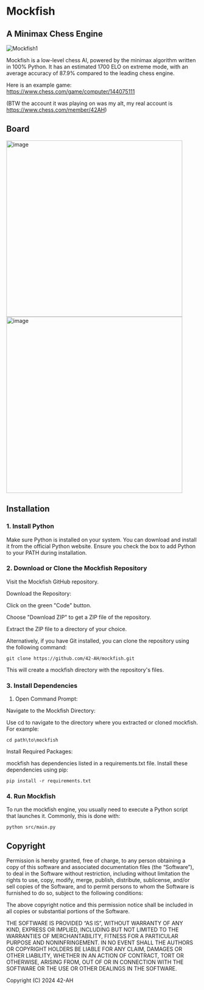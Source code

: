 # Mockfish
## A Minimax Chess Engine

![Mockfish1](https://github.com/42-AH/Mockfish/assets/162044943/5608db62-b128-449d-a010-fa8ca6a57051)





Mockfish is a low-level chess AI, powered by the minimax algorithm written in 100% Python.
It has an estimated 1700 ELO on extreme mode, with an average accuracy of 87.9%  compared to the leading chess engine.

Here is an example game:
https://www.chess.com/game/computer/144075111

(BTW the account it was playing on was my alt, my real account is https://www.chess.com/member/42AH)

## Board
<img width="462" alt="image" src="https://github.com/user-attachments/assets/300b8d5c-0fa0-4b99-afd8-8f682309515a">


<img width="462" alt="image" src="https://github.com/user-attachments/assets/e0f488e0-5521-4125-9b90-b498799028d3">


## Installation
### 1. Install Python
Make sure Python is installed on your system. You can download and install it from the official Python website. Ensure you check the box to add Python to your PATH during installation.
### 2. Download or Clone the Mockfish Repository

Visit the Mockfish GitHub repository.

Download the Repository:

Click on the green "Code" button.

Choose "Download ZIP" to get a ZIP file of the repository.

Extract the ZIP file to a directory of your choice.

Alternatively, if you have Git installed, you can clone the repository using the following command:

```
git clone https://github.com/42-AH/mockfish.git
```

This will create a mockfish directory with the repository's files.

### 3. Install Dependencies
  
1. Open Command Prompt:

Navigate to the Mockfish Directory:

Use cd to navigate to the directory where you extracted or cloned mockfish. For example:

```
cd path\to\mockfish
```

Install Required Packages:

mockfish has dependencies listed in a requirements.txt file. Install these dependencies using pip:

```
pip install -r requirements.txt
```

### 4. Run Mockfish
   
To run the mockfish engine, you usually need to execute a Python script that launches it. Commonly, this is done with:

```
python src/main.py
```
## Copyright

Permission is hereby granted, free of charge, to any person obtaining a copy of this software and associated documentation files (the “Software”), to deal in the Software without restriction, including without limitation the rights to use, copy, modify, merge, publish, distribute, sublicense, and/or sell copies of the Software, and to permit persons to whom the Software is furnished to do so, subject to the following conditions:

The above copyright notice and this permission notice shall be included in all copies or substantial portions of the Software.

THE SOFTWARE IS PROVIDED “AS IS”, WITHOUT WARRANTY OF ANY KIND, EXPRESS OR IMPLIED, INCLUDING BUT NOT LIMITED TO THE WARRANTIES OF MERCHANTABILITY, FITNESS FOR A PARTICULAR PURPOSE AND NONINFRINGEMENT. IN NO EVENT SHALL THE AUTHORS OR COPYRIGHT HOLDERS BE LIABLE FOR ANY CLAIM, DAMAGES OR OTHER LIABILITY, WHETHER IN AN ACTION OF CONTRACT, TORT OR OTHERWISE, ARISING FROM, OUT OF OR IN CONNECTION WITH THE SOFTWARE OR THE USE OR OTHER DEALINGS IN THE SOFTWARE.

Copyright (C) 2024 42-AH

